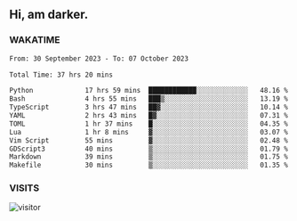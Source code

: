 ## Hi, am darker.

### WAKATIME

<!--START_SECTION:waka-->

```txt
From: 30 September 2023 - To: 07 October 2023

Total Time: 37 hrs 20 mins

Python             17 hrs 59 mins  ████████████░░░░░░░░░░░░░   48.16 %
Bash               4 hrs 55 mins   ███▒░░░░░░░░░░░░░░░░░░░░░   13.19 %
TypeScript         3 hrs 47 mins   ██▓░░░░░░░░░░░░░░░░░░░░░░   10.14 %
YAML               2 hrs 43 mins   █▓░░░░░░░░░░░░░░░░░░░░░░░   07.31 %
TOML               1 hr 37 mins    █░░░░░░░░░░░░░░░░░░░░░░░░   04.35 %
Lua                1 hr 8 mins     ▓░░░░░░░░░░░░░░░░░░░░░░░░   03.07 %
Vim Script         55 mins         ▓░░░░░░░░░░░░░░░░░░░░░░░░   02.48 %
GDScript3          40 mins         ▒░░░░░░░░░░░░░░░░░░░░░░░░   01.79 %
Markdown           39 mins         ▒░░░░░░░░░░░░░░░░░░░░░░░░   01.75 %
Makefile           30 mins         ▒░░░░░░░░░░░░░░░░░░░░░░░░   01.35 %
```

<!--END_SECTION:waka-->

### VISITS
<!-- i should probably build this when i will have some time -->
![visitor](https://profile-counter.glitch.me/sanix-darker/count.svg)
